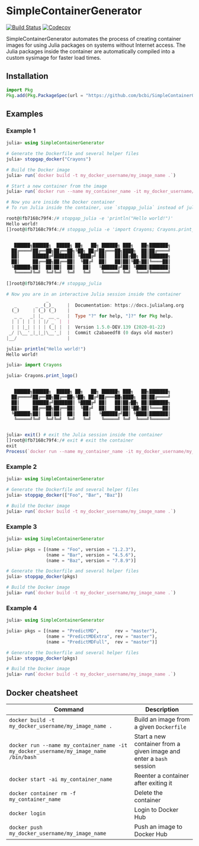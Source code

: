 # SimpleContainerGenerator

[![Build Status](https://travis-ci.com/bcbi/SimpleContainerGenerator.jl.svg?branch=master)](https://travis-ci.com/bcbi/SimpleContainerGenerator.jl/branches)
[![Codecov](https://codecov.io/gh/bcbi/SimpleContainerGenerator.jl/branch/master/graph/badge.svg)](https://codecov.io/gh/bcbi/SimpleContainerGenerator.jl)

SimpleContainerGenerator automates the process of creating container images for using Julia packages on systems without Internet access. The Julia packages inside the container are automatically compiled into a custom sysimage for faster load times.

## Installation

```julia
import Pkg
Pkg.add(Pkg.PackageSpec(url = "https://github.com/bcbi/SimpleContainerGenerator.jl", rev = "master"))
```

## Examples

### Example 1

```julia
julia> using SimpleContainerGenerator

# Generate the Dockerfile and several helper files
julia> stopgap_docker("Crayons") 

# Build the Docker image
julia> run(`docker build -t my_docker_username/my_image_name .`) 

# Start a new container from the image
julia> run(`docker run --name my_container_name -it my_docker_username/my_image_name /bin/bash`) 

# Now you are inside the Docker container
# To run Julia inside the container, use `stopgap_julia` instead of julia

root@8fb7168c79f4:/# stopgap_julia -e 'println("Hello world!")'
Hello world!
[]root@8fb7168c79f4:/# stopgap_julia -e 'import Crayons; Crayons.print_logo()'


   ██████╗██████╗  █████╗ ██╗   ██╗ ██████╗ ███╗   ██╗███████╗
  ██╔════╝██╔══██╗██╔══██╗╚██╗ ██╔╝██╔═══██╗████╗  ██║██╔════╝
  ██║     ██████╔╝███████║ ╚████╔╝ ██║   ██║██╔██╗ ██║███████╗
  ██║     ██╔══██╗██╔══██║  ╚██╔╝  ██║   ██║██║╚██╗██║╚════██║
  ╚██████╗██║  ██║██║  ██║   ██║   ╚██████╔╝██║ ╚████║███████║
   ╚═════╝╚═╝  ╚═╝╚═╝  ╚═╝   ╚═╝    ╚═════╝ ╚═╝  ╚═══╝╚══════╝

[]root@8fb7168c79f4:/# stopgap_julia

# Now you are in an interactive Julia session inside the container
               _
   _       _ _(_)_     |  Documentation: https://docs.julialang.org
  (_)     | (_) (_)    |
   _ _   _| |_  __ _   |  Type "?" for help, "]?" for Pkg help.
  | | | | | | |/ _` |  |
  | | |_| | | | (_| |  |  Version 1.5.0-DEV.139 (2020-01-22)
 _/ |\__'_|_|_|\__'_|  |  Commit c2abaeedf8 (0 days old master)
|__/                   |

julia> println("Hello world!")
Hello world!

julia> import Crayons

julia> Crayons.print_logo()


   ██████╗██████╗  █████╗ ██╗   ██╗ ██████╗ ███╗   ██╗███████╗
  ██╔════╝██╔══██╗██╔══██╗╚██╗ ██╔╝██╔═══██╗████╗  ██║██╔════╝
  ██║     ██████╔╝███████║ ╚████╔╝ ██║   ██║██╔██╗ ██║███████╗
  ██║     ██╔══██╗██╔══██║  ╚██╔╝  ██║   ██║██║╚██╗██║╚════██║
  ╚██████╗██║  ██║██║  ██║   ██║   ╚██████╔╝██║ ╚████║███████║
   ╚═════╝╚═╝  ╚═╝╚═╝  ╚═╝   ╚═╝    ╚═════╝ ╚═╝  ╚═══╝╚══════╝


julia> exit() # exit the Julia session inside the container
[]root@8fb7168c79f4:/# exit # exit the container
exit
Process(`docker run --name my_container_name -it my_docker_username/my_image_name /bin/bash`, ProcessExited(0))
```

### Example 2

```julia
julia> using SimpleContainerGenerator

# Generate the Dockerfile and several helper files
julia> stopgap_docker(["Foo", "Bar", "Baz"])

# Build the Docker image
julia> run(`docker build -t my_docker_username/my_image_name .`)
```

### Example 3

```julia
julia> using SimpleContainerGenerator

julia> pkgs = [(name = "Foo", version = "1.2.3"),
               (name = "Bar", version = "4.5.6"),
               (name = "Baz", version = "7.8.9")]

# Generate the Dockerfile and several helper files
julia> stopgap_docker(pkgs)

# Build the Docker image
julia> run(`docker build -t my_docker_username/my_image_name .`)
```

### Example 4

```julia
julia> using SimpleContainerGenerator

julia> pkgs = [(name = "PredictMD",      rev = "master"),
               (name = "PredictMDExtra", rev = "master"),
               (name = "PredictMDFull",  rev = "master")]

# Generate the Dockerfile and several helper files
julia> stopgap_docker(pkgs)

# Build the Docker image
julia> run(`docker build -t my_docker_username/my_image_name .`)
```

## Docker cheatsheet

| Command | Description |
| ------- | ----------- |
| `docker build -t my_docker_username/my_image_name .` | Build an image from a given `Dockerfile` |
| `docker run --name my_container_name -it my_docker_username/my_image_name /bin/bash` | Start a new container from a given image and enter a `bash` session |
| `docker start -ai my_container_name` | Reenter a container after exiting it |
| `docker container rm -f my_container_name` | Delete the container |
| `docker login` | Login to Docker Hub |
| `docker push my_docker_username/my_image_name` | Push an image to Docker Hub |
